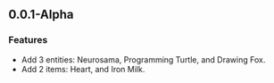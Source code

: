 ## 0.0.1-Alpha
### Features
- Add 3 entities: Neurosama, Programming Turtle, and Drawing Fox.
- Add 2 items: Heart, and Iron Milk.